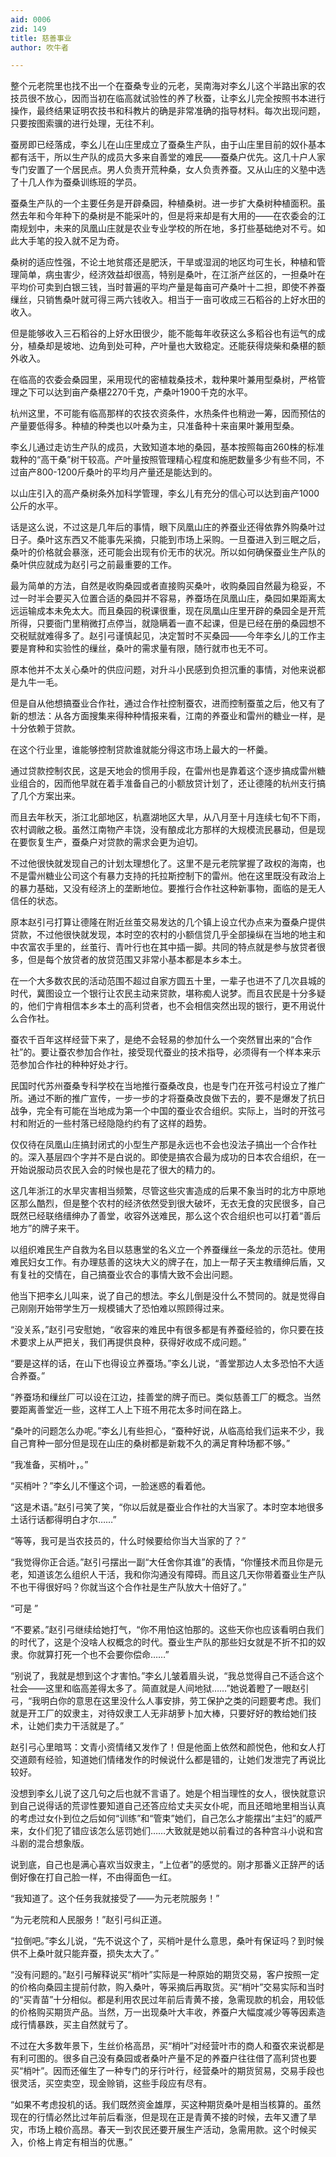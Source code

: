 ```yaml
---
aid: 0006
zid: 149
title: 慈善事业
author: 吹牛者

---
```




  整个元老院里也找不出一个在蚕桑专业的元老，吴南海对李幺儿这个半路出家的农技员很不放心，因而当初在临高就试验性的养了秋蚕，让李幺儿完全按照书本进行操作，最终结果证明农技书和科教片的确是非常准确的指导材料。每次出现问题，只要按图索骥的进行处理，无往不利。

  蚕房即已经落成，李幺儿在山庄里成立了蚕桑生产队，由于山庄里目前的奴仆基本都有活干，所以生产队的成员大多来自善堂的难民——蚕桑户优先。这几十户人家专门安置了一个居民点。男人负责开荒种桑，女人负责养蚕。又从山庄的义塾中选了十几人作为蚕桑训练班的学员。

  蚕桑生产队的一个主要任务是开辟桑园，种植桑树。进一步扩大桑树种植面积。虽然去年和今年种下的桑树是不能采叶的，但是将来却是有大用的——在农委会的江南规划中，未来的凤凰山庄就是农业专业学校的所在地，多打些基础绝对不亏。如此大手笔的投入就不足为奇。

  桑树的适应性强，不论土地贫瘩还是肥沃，干旱或湿润的地区均可生长，种植和管理简单，病虫害少，经济效益却很高，特别是桑叶，在江浙产丝区的，一担桑叶在平均价可卖到白银三钱，当时普遍的平均产量是每亩可产桑叶十二担，即使不养蚕缫丝，只销售桑叶就可得三两六钱收入。相当于一亩可收成三石稻谷的上好水田的收入。

  但是能够收入三石稻谷的上好水田很少，能不能每年收获这么多稻谷也有运气的成分，植桑却是坡地、边角到处可种，产叶量也大致稳定。还能获得烧柴和桑椹的额外收入。

  在临高的农委会桑园里，采用现代的密植栽桑技术，栽种果叶兼用型桑树，严格管理之下可以达到亩产桑椹2270千克，产桑叶1900千克的水平。

  杭州这里，不可能有临高那样的农技农资条件，水热条件也稍逊一筹，因而预估的产量要低得多。种植的种类也以叶桑为主，只准备种十来亩果叶兼用型桑。

  李幺儿通过走访生产队的成员，大致知道本地的桑园，基本按照每亩260株的标准栽种的“高干桑”树干较高。产叶量按照管理精心程度和施肥数量多少有些不同，不过亩产800-1200斤桑叶的平均月产量还是能达到的。

  以山庄引入的高产桑树条外加科学管理，李幺儿有充分的信心可以达到亩产1000公斤的水平。

  话是这么说，不过这是几年后的事情，眼下凤凰山庄的养蚕业还得依靠外购桑叶过日子。桑叶这东西又不能事先采摘，只能到市场上采购。一旦蚕进入到三眠之后，桑叶的价格就会暴涨，还可能会出现有价无市的状况。所以如何确保蚕业生产队的桑叶供应就成为赵引弓之前最重要的工作。

  最为简单的方法，自然是收购桑园或者直接购买桑叶，收购桑园自然最为稳妥，不过一时半会要买入位置合适的桑园并不容易，养蚕场在凤凰山庄，桑园如果距离太远运输成本未免太大。而且桑园的税课很重，现在凤凰山庄里开辟的桑园全是开荒所得，只要衙门里稍微打点停当，就隐瞒着一直不起课，但是已经在册的桑园想不交税赋就难得多了。赵引弓谨慎起见，决定暂时不买桑园——今年李幺儿的工作主要是育种和实验性的缫丝，桑叶的需求量有限，随行就市也无不可。

  原本他并不太关心桑叶的供应问题，对升斗小民感到负担沉重的事情，对他来说都是九牛一毛。

  但是自从他想搞蚕业合作社，通过合作社控制蚕农，进而控制蚕茧之后，他又有了新的想法：从各方面搜集来得种种情报来看，江南的养蚕业和雷州的糖业一样，是十分依赖于贷款。

  在这个行业里，谁能够控制贷款谁就能分得这市场上最大的一杯羹。

  通过贷款控制农民，这是天地会的惯用手段，在雷州也是靠着这个逐步搞成雷州糖业组合的，因而他早就在着手准备自己的小额放贷计划了，还让德隆的杭州支行搞了几个方案出来。

  而且去年秋天，浙江北部地区，杭嘉湖地区大旱，从八月至十月连续七旬不下雨，农村调敝之极。虽然江南物产丰饶，没有酿成北方那样的大规模流民暴动，但是现在要恢复生产，蚕桑户对贷款的需求会更为迫切。

  不过他很快就发现自己的计划太理想化了。这里不是元老院掌握了政权的海南，也不是雷州糖业公司这个有暴力支持的托拉斯控制下的雷州。他在这里既没有政治上的暴力基础，又没有经济上的垄断地位。要推行合作社这种新事物，面临的是无人信任的状态。

  原本赵引弓打算让德隆在附近丝茧交易发达的几个镇上设立代办点来为蚕桑户提供贷款，不过他很快就发现，本时空的农村的小额信贷几乎全部操纵在当地的地主和中农富农手里的，丝茧行、青叶行也在其中插一脚。共同的特点就是参与放贷者很多，但是每个放贷者的放贷范围又非常小基本都是本乡本土。

  在一个大多数农民的活动范围不超过自家方圆五十里，一辈子也进不了几次县城的时代，冀图设立一个银行让农民主动来贷款，堪称痴人说梦。而且农民是十分多疑的，他们宁肯相信本乡本土的高利贷者，也不会相信突然出现的银行，更不用说什么合作社。

  蚕农千百年这样经营下来了，是绝不会轻易的参加什么一个突然冒出来的“合作社”的。要让蚕农参加合作社，接受现代蚕业的技术指导，必须得有一个样本来示范参加合作社的种种好处才行。

  民国时代苏州蚕桑专科学校在当地推行蚕桑改良，也是专门在开弦弓村设立了推广所。通过不断的推广宣传，一步一步的才将蚕桑改良做下去的，要不是爆发了抗日战争，完全有可能在当地成为第一个中国的蚕业农合组织。实际上，当时的开弦弓村和附近的一些村落已经隐隐约约有了这样的趋势。

  仅仅待在凤凰山庄搞封闭式的小型生产那是永远也不会也没法子搞出一个合作社的。深入基层四个字并不是白说的。即使是搞农合最为成功的日本农合组织，在一开始说服动员农民入会的时候也是花了很大的精力的。

  这几年浙江的水旱灾害相当频繁，尽管这些灾害造成的后果不象当时的北方中原地区那么酷烈，但是整个农村的经济依然受到很大破坏，无衣无食的灾民很多，自己既然已经联络缙绅办了善堂，收容外送难民，那么这个农合组织也可以打着“善后地方”的牌子来干。

  以组织难民生产自救为名目以慈惠堂的名义立一个养蚕缫丝一条龙的示范社。使用难民妇女工作。有办理慈善的这块大义的牌子在，加上一帮子天主教缙绅后盾，又有复社的交情在，自己搞蚕业农合的事情大致不会出问题。

  他当下把李幺儿叫来，说了自己的想法。李幺儿倒是没什么不赞同的。就是觉得自己刚刚开始带学生万一规模铺大了恐怕难以照顾得过来。

  “没关系，”赵引弓安慰她，“收容来的难民中有很多都是有养蚕经验的，你只要在技术要求上从严把关，我们再提供良种，获得好收成不成问题。”

  “要是这样的话，在山下也得设立养蚕场。”李幺儿说，“善堂那边人太多恐怕不大适合养蚕。”

  “养蚕场和缫丝厂可以设在江边，挂善堂的牌子而已。类似慈善工厂的概念。当然要距离善堂近一些，这样工人上下班不用花太多时间在路上。

  “桑叶的问题怎么办呢。”李幺儿有些担心，“蚕种好说，从临高给我们运来不少，我自己育种一部分但是现在山庄的桑树都是新栽不久的满足育种场都不够。”

  “我准备，买梢叶，。”

  “买梢叶？”李幺儿不懂这个词，一脸迷惑的看着他。

  “这是术语。”赵引弓笑了笑，“你以后就是蚕业合作社的大当家了。本时空本地很多土话行话都得明白才尔……”

  “等等，我可是当农技员的，什么时候要给你当大当家的了？”

  “我觉得你正合适。”赵引弓摆出一副“大任舍你其谁”的表情，“你懂技术而且你是元老，知道该怎么组织人干活，我和你沟通没有障碍。而且这几天你带着蚕业生产队不也干得很好吗？你就当这个合作社是生产队放大十倍好了。”

  “可是 ”

  “不要紧。”赵引弓继续给她打气，“你不用怕这怕那的。这些天你也应该看明白我们的时代了，这是个没啥人权概念的时代。蚕业生产队的那些妇女就是不折不扣的奴隶。你就算打死一个也不会要你偿命……”

  “别说了，我就是想到这个才害怕。”李幺儿皱着眉头说，“我总觉得自己不适合这个社会——这里和临高差得太多了。简直就是人间地狱……”她说着瞪了一眼赵引弓，“我明白你的意思在这里没什么人事安排，劳工保护之类的问题要考虑。我们就是开工厂的奴隶主，对待奴隶工人无非胡萝卜加大棒，只要好好的教给她们技术，让她们卖力干活就是了。”

  赵引弓心里暗骂：文青小资情绪又发作了！但是他面上依然和颜悦色，他和女人打交道颇有经验，知道她们情绪发作的时候说什么都是错的，让她们发泄完了再说比较好。

  没想到李幺儿说了这几句之后也就不言语了。她是个相当理性的女人，很快就意识到自己说得话的荒谬性要知道自己还答应给丈夫买女仆呢，而且还暗地里相当认真的考虑过女仆到位之后如何“训练”和“管束”她们，自己怎么才能摆出“主妇”的威严来，女仆们犯了错应该怎么惩罚她们……大致就是她以前看过的各种宫斗小说和宫斗剧的混合想象版。

  说到底，自己也是满心喜欢当奴隶主，“上位者”的感觉的。刚才那番义正辞严的话倒好像在打自己脸一样，不由得面色一红。

  “我知道了。这个任务我就接受了——为元老院服务！”

  “为元老院和人民服务！”赵引弓纠正道。

  “拉倒吧。”李幺儿说，“先不说这个了，买梢叶是什么意思，桑叶有保证吗？到时候供不上桑叶就只能弃蚕，损失太大了。”

  “没有问题的。”赵引弓解释说买“梢叶”实际是一种原始的期货交易，客户按照一定的价格向桑园主提前付款，购入桑叶，等采摘后再取货。买“梢叶”交易实际和当时的“买青苗”十分相似。都是利用农民过年前后青黄不接，急需现款的机会，用较低的价格购买期货产品。当然，万一出现桑叶大丰收，养蚕户大幅度减少等等因素造成行情暴跌，买主自然就亏了。

  不过在大多数年景下，生丝价格高昂，买“梢叶”对经营叶市的商人和蚕农来说都是有利可图的。很多自己没有桑园或者桑叶产量不足的养蚕户往往借了高利贷也要买“梢叶”。因而还催生了一种专门的牙行叶行，经营桑叶的期货贸易，交易手段也很灵活，买空卖空，现金赊销，这些手段应有尽有。

  “如果不考虑投机的话。我们既然资金雄厚，买这种期货桑叶是相当核算的。虽然现在的行情必然比过年前后看涨，但是现在正是青黄不接的时候，去年又遭了旱灾，市场上粮价高昂。春天一到农民还要开展生产活动，急需用款。这个时候买入，价格上肯定有相当的优惠。”



